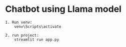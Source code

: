 # Chatbot using Llama model

    1. Run venv:
        venv\Scripts\activate

    2. run project:
        streamlit run app.py
